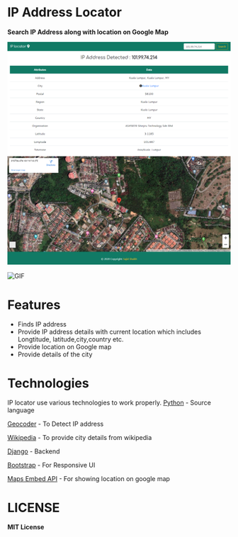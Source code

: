 # IP Address Locator
**Search IP Address along with location on Google Map**




![Screenshot](screenshot/capture.png)



![GIF](screenshot/ip-video.gif)




# Features
- Finds IP address 
- Provide IP address details with current location which includes Longtitude, latitude,city,country etc.
- Provide location on Google map
- Provide details of the city 

# Technologies
 IP locator use various technologies to work properly.
 [Python](https://www.python.org) - Source language
 
 [Geocoder](https://pypi.org/project/geocoder/) - To Detect IP address
 
 [Wikipedia](https://pypi.org/project/wikipedia/) - To provide city details from wikipedia 
 
 [Django](https://www.djangoproject.com/)   - Backend
 
 [Bootstrap](https://getbootstrap.com/)     - For Responsive UI
 
 [Maps Embed API](https://console.cloud.google.com/marketplace/details/google/maps-embed-backend.googleapis.com)  - For showing location on google map
# LICENSE
**MIT License**